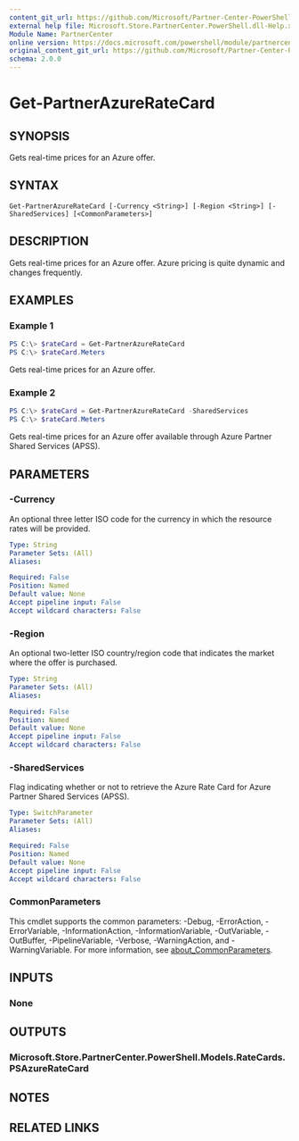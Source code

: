 ```yaml
---
content_git_url: https://github.com/Microsoft/Partner-Center-PowerShell/blob/master/docs/help/Get-PartnerAzureRateCard.md
external help file: Microsoft.Store.PartnerCenter.PowerShell.dll-Help.xml
Module Name: PartnerCenter
online version: https://docs.microsoft.com/powershell/module/partnercenter/Get-PartnerAzureRateCard
original_content_git_url: https://github.com/Microsoft/Partner-Center-PowerShell/blob/master/docs/help/Get-PartnerAzureRateCard.md
schema: 2.0.0
---
```


# Get-PartnerAzureRateCard

## SYNOPSIS
Gets real-time prices for an Azure offer.

## SYNTAX

```
Get-PartnerAzureRateCard [-Currency <String>] [-Region <String>] [-SharedServices] [<CommonParameters>]
```

## DESCRIPTION
Gets real-time prices for an Azure offer. Azure pricing is quite dynamic and changes frequently.

## EXAMPLES

### Example 1
```powershell
PS C:\> $rateCard = Get-PartnerAzureRateCard
PS C:\> $rateCard.Meters
```

Gets real-time prices for an Azure offer.

### Example 2
```powershell
PS C:\> $rateCard = Get-PartnerAzureRateCard -SharedServices
PS C:\> $rateCard.Meters
```

Gets real-time prices for an Azure offer available through Azure Partner Shared Services (APSS).

## PARAMETERS

### -Currency
An optional three letter ISO code for the currency in which the resource rates will be provided.

```yaml
Type: String
Parameter Sets: (All)
Aliases:

Required: False
Position: Named
Default value: None
Accept pipeline input: False
Accept wildcard characters: False
```

### -Region
An optional two-letter ISO country/region code that indicates the market where the offer is purchased.

```yaml
Type: String
Parameter Sets: (All)
Aliases:

Required: False
Position: Named
Default value: None
Accept pipeline input: False
Accept wildcard characters: False
```

### -SharedServices
Flag indicating whether or not to retrieve the Azure Rate Card for Azure Partner Shared Services (APSS).

```yaml
Type: SwitchParameter
Parameter Sets: (All)
Aliases:

Required: False
Position: Named
Default value: None
Accept pipeline input: False
Accept wildcard characters: False
```

### CommonParameters
This cmdlet supports the common parameters: -Debug, -ErrorAction, -ErrorVariable, -InformationAction, -InformationVariable, -OutVariable, -OutBuffer, -PipelineVariable, -Verbose, -WarningAction, and -WarningVariable. For more information, see [about_CommonParameters](http://go.microsoft.com/fwlink/?LinkID=113216).

## INPUTS

### None

## OUTPUTS

### Microsoft.Store.PartnerCenter.PowerShell.Models.RateCards.PSAzureRateCard

## NOTES

## RELATED LINKS
